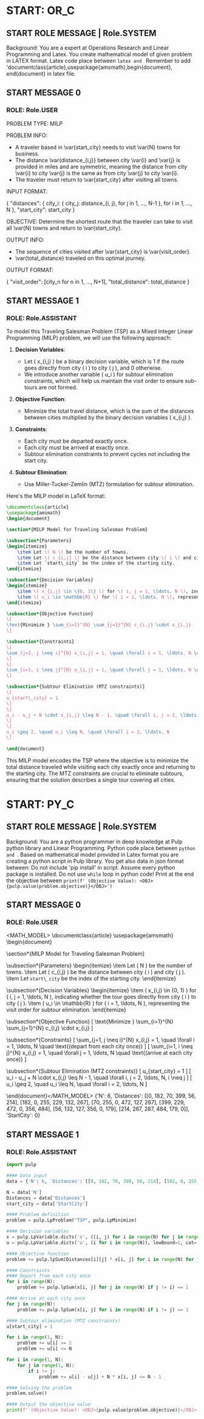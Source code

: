 # START: OR_C 
## START ROLE MESSAGE | Role.SYSTEM 
Background: You are a expert at Operations Research and Linear Programming and Latex. You create mathematical model of given problem in LATEX format. Latex code place between ```latex and ``` Remember to add 'documentclass{article},usepackage{amsmath},begin{document}, end{document} in latex file. 
## START MESSAGE 0 
### ROLE: Role.USER
<DESCRIPTION>
PROBLEM TYPE: MILP

PROBLEM INFO:

- A traveler based in \var{start_city} needs to visit \var{N} towns for business.
- The distance \var{distance_{i,j}} between city \var{i} and \var{j} is provided in miles and are symmetric, meaning the distance from city \var{i} to city \var{j} is the same as from city \var{j} to city \var{i}.
- The traveler must return to \var{start_city} after visiting all towns.

INPUT FORMAT: 

{
    "distances": {
        city_i: {
            city_j: distance_{i, j},
            for j in 1, ..., N-1
        },
        for i in 1, ..., N
    },
    "start_city": start_city
}

OBJECTIVE: Determine the shortest route that the traveler can take to visit all \var{N} towns and return to \var{start_city}.

OUTPUT INFO:

- The sequence of cities visited after \var{start_city} is \var{visit_order}.
- \var{total_distance} traveled on this optimal journey.

OUTPUT FORMAT:

{
    "visit_order": [city_n for n in 1, ..., N+1],
    "total_distance": total_distance
}
</DESCRIPTION>


## START MESSAGE 1 
### ROLE: Role.ASSISTANT
To model this Traveling Salesman Problem (TSP) as a Mixed Integer Linear Programming (MILP) problem, we will use the following approach:

1. **Decision Variables**:
   - Let \( x_{i,j} \) be a binary decision variable, which is 1 if the route goes directly from city \( i \) to city \( j \), and 0 otherwise.
   - We introduce another variable \( u_i \) for subtour elimination constraints, which will help us maintain the visit order to ensure sub-tours are not formed.

2. **Objective Function**:
   - Minimize the total travel distance, which is the sum of the distances between cities multiplied by the binary decision variables \( x_{i,j} \).

3. **Constraints**:
   - Each city must be departed exactly once.
   - Each city must be arrived at exactly once.
   - Subtour elimination constraints to prevent cycles not including the start city.
   
4. **Subtour Elimination**:
   - Use Miller-Tucker-Zemlin (MTZ) formulation for subtour elimination.

Here's the MILP model in LaTeX format:

```latex
\documentclass{article}
\usepackage{amsmath}
\begin{document}

\section*{MILP Model for Traveling Salesman Problem}

\subsection*{Parameters}
\begin{itemize}
    \item Let \( N \) be the number of towns.
    \item Let \( c_{i,j} \) be the distance between city \( i \) and city \( j \).
    \item Let `start\_city` be the index of the starting city.
\end{itemize}

\subsection*{Decision Variables}
\begin{itemize}
    \item \( x_{i,j} \in \{0, 1\} \) for \( i, j = 1, \ldots, N \), indicating whether the tour goes directly from city \( i \) to city \( j \).
    \item \( u_i \in \mathbb{R} \) for \( i = 1, \ldots, N \), representing the visit order for subtour elimination.
\end{itemize}

\subsection*{Objective Function}
\[
\text{Minimize } \sum_{i=1}^{N} \sum_{j=1}^{N} c_{i,j} \cdot x_{i,j}
\]

\subsection*{Constraints}
\[
\sum_{j=1, j \neq i}^{N} x_{i,j} = 1, \quad \forall i = 1, \ldots, N \quad \text{(depart from each city once)}
\]
\[
\sum_{i=1, i \neq j}^{N} x_{i,j} = 1, \quad \forall j = 1, \ldots, N \quad \text{(arrive at each city once)}
\]

\subsection*{Subtour Elimination (MTZ constraints)}
\[
u_{start\_city} = 1
\]
\[
u_i - u_j + N \cdot x_{i,j} \leq N - 1, \quad \forall i, j = 2, \ldots, N, i \neq j
\]
\[
u_i \geq 2, \quad u_i \leq N, \quad \forall i = 2, \ldots, N
\]

\end{document}
```

This MILP model encodes the TSP where the objective is to minimize the total distance traveled while visiting each city exactly once and returning to the starting city. The MTZ constraints are crucial to eliminate subtours, ensuring that the solution describes a single tour covering all cities.

# START: PY_C 
## START ROLE MESSAGE | Role.SYSTEM 
Background: You are a python programmer in deep knowledge at Pulp python library and Linear Programming. Python code place between ```python and ```. Based on mathematical model provided in Latex format you are creating a python script in Pulp library. You get also data in json format between: <DATA></DATA> Do not include 'pip install' in script. Assume every python package is installed. Do not use `while` loop in python code! Print at the end the objective between <OBJ></OBJ> `print(f' (Objective Value): <OBJ>{pulp.value(problem.objective)}</OBJ>')` 
## START MESSAGE 0 
### ROLE: Role.USER
<MATH_MODEL>
\documentclass{article}
\usepackage{amsmath}
\begin{document}

\section*{MILP Model for Traveling Salesman Problem}

\subsection*{Parameters}
\begin{itemize}
    \item Let \( N \) be the number of towns.
    \item Let \( c_{i,j} \) be the distance between city \( i \) and city \( j \).
    \item Let `start\_city` be the index of the starting city.
\end{itemize}

\subsection*{Decision Variables}
\begin{itemize}
    \item \( x_{i,j} \in \{0, 1\} \) for \( i, j = 1, \ldots, N \), indicating whether the tour goes directly from city \( i \) to city \( j \).
    \item \( u_i \in \mathbb{R} \) for \( i = 1, \ldots, N \), representing the visit order for subtour elimination.
\end{itemize}

\subsection*{Objective Function}
\[
\text{Minimize } \sum_{i=1}^{N} \sum_{j=1}^{N} c_{i,j} \cdot x_{i,j}
\]

\subsection*{Constraints}
\[
\sum_{j=1, j \neq i}^{N} x_{i,j} = 1, \quad \forall i = 1, \ldots, N \quad \text{(depart from each city once)}
\]
\[
\sum_{i=1, i \neq j}^{N} x_{i,j} = 1, \quad \forall j = 1, \ldots, N \quad \text{(arrive at each city once)}
\]

\subsection*{Subtour Elimination (MTZ constraints)}
\[
u_{start\_city} = 1
\]
\[
u_i - u_j + N \cdot x_{i,j} \leq N - 1, \quad \forall i, j = 2, \ldots, N, i \neq j
\]
\[
u_i \geq 2, \quad u_i \leq N, \quad \forall i = 2, \ldots, N
\]

\end{document}</MATH_MODEL>
<DATA>
{'N': 6, 'Distances': [[0, 182, 70, 399, 56, 214], [182, 0, 255, 229, 132, 267], [70, 255, 0, 472, 127, 287], [399, 229, 472, 0, 356, 484], [56, 132, 127, 356, 0, 179], [214, 267, 287, 484, 179, 0]], 'StartCity': 0}</DATA>


## START MESSAGE 1 
### ROLE: Role.ASSISTANT
```python
import pulp

#### Data input
data = {'N': 6, 'Distances': [[0, 182, 70, 399, 56, 214], [182, 0, 255, 229, 132, 267], [70, 255, 0, 472, 127, 287], [399, 229, 472, 0, 356, 484], [56, 132, 127, 356, 0, 179], [214, 267, 287, 484, 179, 0]], 'StartCity': 0}

N = data['N']
Distances = data['Distances']
start_city = data['StartCity']

#### Problem definition
problem = pulp.LpProblem("TSP", pulp.LpMinimize)

#### Decision variables
x = pulp.LpVariable.dicts('x', ((i, j) for i in range(N) for j in range(N)), cat='Binary')
u = pulp.LpVariable.dicts('u', (i for i in range(N)), lowBound=1, cat='Continuous')

#### Objective function
problem += pulp.lpSum(Distances[i][j] * x[i, j] for i in range(N) for j in range(N))

#### Constraints
#### Depart from each city once
for i in range(N):
    problem += pulp.lpSum(x[i, j] for j in range(N) if j != i) == 1

#### Arrive at each city once
for j in range(N):
    problem += pulp.lpSum(x[i, j] for i in range(N) if i != j) == 1

#### Subtour elimination (MTZ constraints)
u[start_city] = 1

for i in range(1, N):
    problem += u[i] >= 2
    problem += u[i] <= N

for i in range(1, N):
    for j in range(1, N):
        if i != j:
            problem += u[i] - u[j] + N * x[i, j] <= N - 1

#### Solving the problem
problem.solve()

#### Output the objective value
print(f' (Objective Value): <OBJ>{pulp.value(problem.objective)}</OBJ>')
```

